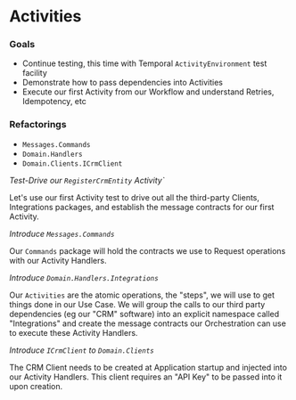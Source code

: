 # Activities

### Goals

- Continue testing, this time with Temporal `ActivityEnvironment` test facility
- Demonstrate how to pass dependencies into Activities
- Execute our first Activity from our Workflow and understand Retries, Idempotency, etc

### Refactorings

- `Messages.Commands`
- `Domain.Handlers`
- `Domain.Clients.ICrmClient`

_Test-Drive our `RegisterCrmEntity` Activity`_

Let's use our first Activity test to drive out all the third-party Clients, Integrations packages,
and establish the message contracts for our first Activity.

_Introduce `Messages.Commands`_

Our `Commands` package will hold the contracts we use to Request operations with our Activity Handlers.

_Introduce `Domain.Handlers.Integrations`_

Our `Activities` are the atomic operations, the "steps", we will use to get things done in our Use Case.
We will group the calls to our third party dependencies (eg our "CRM" software) into an explicit
namespace called "Integrations" and create the message contracts our Orchestration can use to execute 
these Activity Handlers.

_Introduce `ICrmClient` to `Domain.Clients`_

The CRM Client needs to be created at Application startup and injected into our Activity Handlers.
This client requires an "API Key" to be passed into it upon creation.